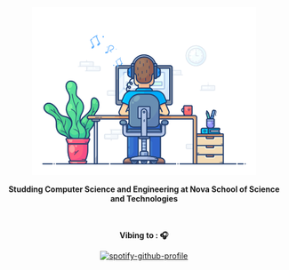 <div align ="center" width="50">

<img src = "https://github.com/RodrigoRafaelSantos7/RodrigoRafaelSantos7/blob/main/images/dev-working_rounded.gif" alt="" width="80%"/>

<p><strong>Studding Computer Science and Engineering at
<a style="text-decoration: none; color: inherit"
    href="https://www.fct.unl.pt"> Nova School of Science and Technologies </a>

<br><br> Vibing to : 🎧  </strong></p>

[![spotify-github-profile](https://spotify-github-profile.vercel.app/api/view?uid=31kcf62lmnrglxj6o2hjz4q5tc4e&cover_image=true&theme=natemoo-re&show_offline=true&background_color=ffffff&interchange=true&bar_color=ffffff&bar_color_cover=true)](https://github.com/kittinan/spotify-github-profile)


</div>

